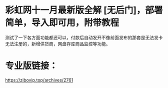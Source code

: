 # 彩虹网十一月最新版全解 [无后门]，部署简单，导入即可用，附带教程
测试了一下各方面功能都还可以，付款后自动发开不像前面发布的那套是无法发卡无法注册的，新增供货商，网盘存库商品监控等功能。
# 专业版链接：
https://zibovip.top/archives/2761
